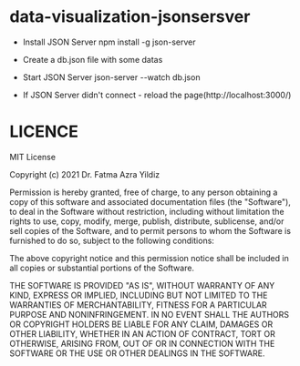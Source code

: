 # data-visualization-jsonsersver

- Install JSON Server
  npm install -g json-server

- Create a db.json file with some datas
- Start JSON Server
  json-server --watch db.json

- If JSON Server didn't connect - reload the page(http://localhost:3000/)

# LICENCE

MIT License

Copyright (c) 2021 Dr. Fatma Azra Yildiz

Permission is hereby granted, free of charge, to any person obtaining a copy
of this software and associated documentation files (the "Software"), to deal
in the Software without restriction, including without limitation the rights
to use, copy, modify, merge, publish, distribute, sublicense, and/or sell
copies of the Software, and to permit persons to whom the Software is
furnished to do so, subject to the following conditions:

The above copyright notice and this permission notice shall be included in all
copies or substantial portions of the Software.

THE SOFTWARE IS PROVIDED "AS IS", WITHOUT WARRANTY OF ANY KIND, EXPRESS OR
IMPLIED, INCLUDING BUT NOT LIMITED TO THE WARRANTIES OF MERCHANTABILITY,
FITNESS FOR A PARTICULAR PURPOSE AND NONINFRINGEMENT. IN NO EVENT SHALL THE
AUTHORS OR COPYRIGHT HOLDERS BE LIABLE FOR ANY CLAIM, DAMAGES OR OTHER
LIABILITY, WHETHER IN AN ACTION OF CONTRACT, TORT OR OTHERWISE, ARISING FROM,
OUT OF OR IN CONNECTION WITH THE SOFTWARE OR THE USE OR OTHER DEALINGS IN THE
SOFTWARE.
